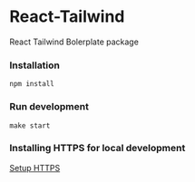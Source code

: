 # React-Tailwind

React Tailwind Bolerplate package


### Installation

``` 
npm install 
```

### Run development

```
make start
```

### Installing HTTPS for local development
[Setup HTTPS](https://www.youtube.com/watch?v=dzEeiUhSGEQ)
